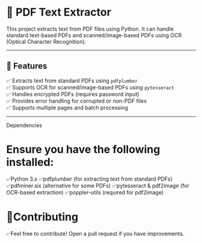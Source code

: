 # 📄 PDF Text Extractor  

This project extracts text from PDF files using Python. It can handle standard text-based PDFs and scanned/image-based PDFs using OCR (Optical Character Recognition).  

---

## 🚀 Features  
✅ Extracts text from standard PDFs using `pdfplumber`  
✅ Supports OCR for scanned/image-based PDFs using `pytesseract`  
✅ Handles encrypted PDFs (requires password input)  
✅ Provides error handling for corrupted or non-PDF files  
✅ Supports multiple pages and batch processing  

---

Dependencies
# Ensure you have the following installed:

✅Python 3.x
✅pdfplumber (for extracting text from standard PDFs)
✅pdfminer.six (alternative for some PDFs)
✅pytesseract & pdf2image (for OCR-based extraction)
✅poppler-utils (required for pdf2image)

# 🤝Contributing
✅Feel free to contribute! Open a pull request if you have improvements.
